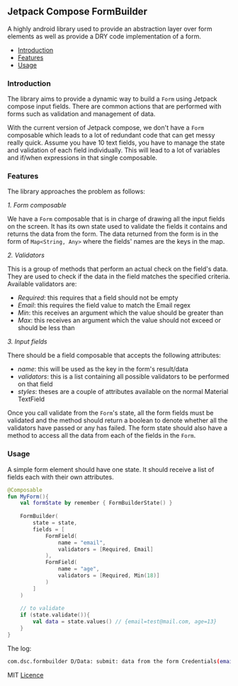 ## Jetpack Compose FormBuilder
A highly android library used to provide an abstraction layer over form elements as well as provide a DRY code implementation of a form.

- [Introduction](#introduction) 
- [Features](#features)
- [Usage](#usage)

### Introduction
The library aims to provide a dynamic way to build a `Form` using Jetpack compose input fields. There are common actions that are performed with forms such as validation and management of data. 

With the current version of Jetpack compose, we don't have a `Form` composable which leads to a lot of redundant code that can get messy really quick. Assume you have 10 text fields, you have to manage the state and validation of each field individually. This will lead to a lot of variables and if/when expressions in that single composable. 

### Features
The library approaches the problem as follows:

*1. Form composable*

We have a `Form` composable that is in charge of drawing all the input fields on the screen. It has its own state used to validate the fields it contains and returns the data from the form. 
The data returned from the form is in the form of `Map<String, Any>` where the fields' names are the keys in the map.
 
*2. Validators*

This is a group of methods that perform an actual check on the field's data. They are used to check if the data in the field matches the specified criteria.
Available validators are:
* *Required*: this requires that a field should not be empty
* *Email*: this requires the field value to match the Email regex
* *Min*: this receives an argument which the value should be greater than
* *Max*: this receives an argument which the value should not exceed or should be less than

*3. Input fields*

There should be a field composable that accepts the following attributes:
* *name*: this will be used as the key in the form's result/data
* *validators*: this is a list containing all possible validators to be performed on that field
* *styles*: theses are a couple of attributes available on the normal Material TextField

Once you call validate from the `Form`'s state, all the form fields must be validated and the method should return a boolean to denote whether all the validators have passed or any has failed.
The form state should also have a method to access all the data from each of the fields in the `Form`.

### Usage
A simple form element should have one state. It should receive a list of fields each with their own attributes.

```kotlin
@Composable
fun MyForm(){
    val formState by remember { FormBuilderState() }
    
    FormBuilder(
        state = state,
        fields = [
            FormField(
                name = "email",
                validators = [Required, Email]
            ),
            FormField(
                name = "age",
                validators = [Required, Min(18)]
            )
        ]
    )
    
    // to validate
    if (state.validate()){
        val data = state.values() // {email=test@mail.com, age=13}
    }
}
```

The log:
```bash
com.dsc.formbuilder D/Data: submit: data from the form Credentials(email=test@mail.com, password=12345678, age=21)
```

MIT [Licence](LICENSE)